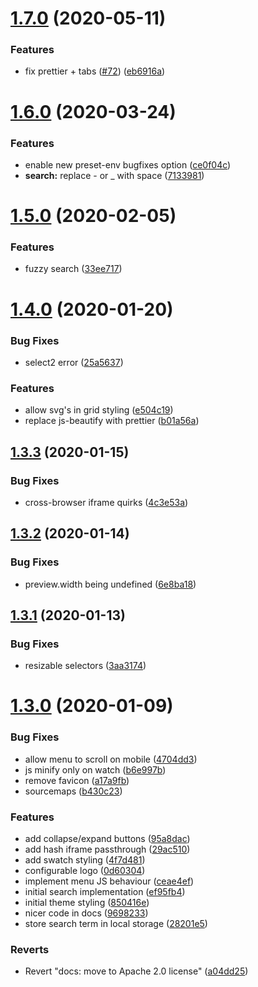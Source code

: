 # [1.7.0](https://github.com/xeroxinteractive/fractal-theme/compare/v1.6.0...v1.7.0) (2020-05-11)


### Features

* fix prettier + tabs ([#72](https://github.com/xeroxinteractive/fractal-theme/issues/72)) ([eb6916a](https://github.com/xeroxinteractive/fractal-theme/commit/eb6916a947f7662897b1d6cf872e8b44a41063e0))

# [1.6.0](https://github.com/xeroxinteractive/fractal-theme/compare/v1.5.0...v1.6.0) (2020-03-24)


### Features

* enable new preset-env bugfixes option ([ce0f04c](https://github.com/xeroxinteractive/fractal-theme/commit/ce0f04cb0c54c6ade8fded75a2ef044d184ee41f))
* **search:** replace - or _ with space ([7133981](https://github.com/xeroxinteractive/fractal-theme/commit/71339819e8eeb51d8e5052aefd80a33ef2e4d3cd))

# [1.5.0](https://github.com/xeroxinteractive/fractal-theme/compare/v1.4.0...v1.5.0) (2020-02-05)


### Features

* fuzzy search ([33ee717](https://github.com/xeroxinteractive/fractal-theme/commit/33ee717fbdf073c9fe896569f7dca435ee12717e))

# [1.4.0](https://github.com/xeroxinteractive/fractal-theme/compare/v1.3.3...v1.4.0) (2020-01-20)


### Bug Fixes

* select2 error ([25a5637](https://github.com/xeroxinteractive/fractal-theme/commit/25a5637f8742873da3e2f402db1bfa114c2cc588))


### Features

* allow svg's in grid styling ([e504c19](https://github.com/xeroxinteractive/fractal-theme/commit/e504c19e207b82430d942c93805b8c724b8c9796))
* replace js-beautify with prettier ([b01a56a](https://github.com/xeroxinteractive/fractal-theme/commit/b01a56a3a2364df70a57dc427d35b982a1d18cfd))

## [1.3.3](https://github.com/xeroxinteractive/fractal-theme/compare/v1.3.2...v1.3.3) (2020-01-15)


### Bug Fixes

* cross-browser iframe quirks ([4c3e53a](https://github.com/xeroxinteractive/fractal-theme/commit/4c3e53a562bd0c03d5dc90b157ac8a92028328b8))

## [1.3.2](https://github.com/xeroxinteractive/fractal-theme/compare/v1.3.1...v1.3.2) (2020-01-14)


### Bug Fixes

* preview.width being undefined ([6e8ba18](https://github.com/xeroxinteractive/fractal-theme/commit/6e8ba182eafd4de36ba7394c85069b712f8b9458))

## [1.3.1](https://github.com/xeroxinteractive/fractal-theme/compare/v1.3.0...v1.3.1) (2020-01-13)


### Bug Fixes

* resizable selectors ([3aa3174](https://github.com/xeroxinteractive/fractal-theme/commit/3aa3174d9b5c2dcc82fda98dd93ce0d2366cb220))

# [1.3.0](https://github.com/xeroxinteractive/fractal-theme/compare/v1.2.1...v1.3.0) (2020-01-09)


### Bug Fixes

* allow menu to scroll on mobile ([4704dd3](https://github.com/xeroxinteractive/fractal-theme/commit/4704dd3c3f0bbd76d3462805ae284ace63c22dbd))
* js minify only on watch ([b6e997b](https://github.com/xeroxinteractive/fractal-theme/commit/b6e997bc99df9432db091de39647d3bd401bc323))
* remove favicon ([a17a9fb](https://github.com/xeroxinteractive/fractal-theme/commit/a17a9fba47092b083017d6e73c70033c951a0543))
* sourcemaps ([b430c23](https://github.com/xeroxinteractive/fractal-theme/commit/b430c23b6d7d5f74ceb8e4fc2aa2cdf157dfd6b9))


### Features

* add collapse/expand buttons ([95a8dac](https://github.com/xeroxinteractive/fractal-theme/commit/95a8dacbe3f93a79950670396257b8a575e0dfbb))
* add hash iframe passthrough ([29ac510](https://github.com/xeroxinteractive/fractal-theme/commit/29ac5101592b0c46f8803a0403f9c1847157dda1))
* add swatch styling ([4f7d481](https://github.com/xeroxinteractive/fractal-theme/commit/4f7d481342ce73a7f06a2142dc810741a7e64b8e))
* configurable logo ([0d60304](https://github.com/xeroxinteractive/fractal-theme/commit/0d603042845a6559dd96563a3b055b751bd412b6))
* implement menu JS behaviour ([ceae4ef](https://github.com/xeroxinteractive/fractal-theme/commit/ceae4efaf7d88724e9a44703652a295082a06462))
* initial search implementation ([ef95fb4](https://github.com/xeroxinteractive/fractal-theme/commit/ef95fb41e950187c362cde0ad1a17b9b7c633939))
* initial theme styling ([850416e](https://github.com/xeroxinteractive/fractal-theme/commit/850416e100962e07cdf85dc0cb0a9189d3d6d907))
* nicer code in docs ([9698233](https://github.com/xeroxinteractive/fractal-theme/commit/9698233080c1af4e12172ead597123d807b93c82))
* store search term in local storage ([28201e5](https://github.com/xeroxinteractive/fractal-theme/commit/28201e53387a28ef56a36e971892b209ad066f0b))


### Reverts

* Revert "docs: move to Apache 2.0 license" ([a04dd25](https://github.com/xeroxinteractive/fractal-theme/commit/a04dd25632a1a0086bbbc52565b022ed1d89356d))
